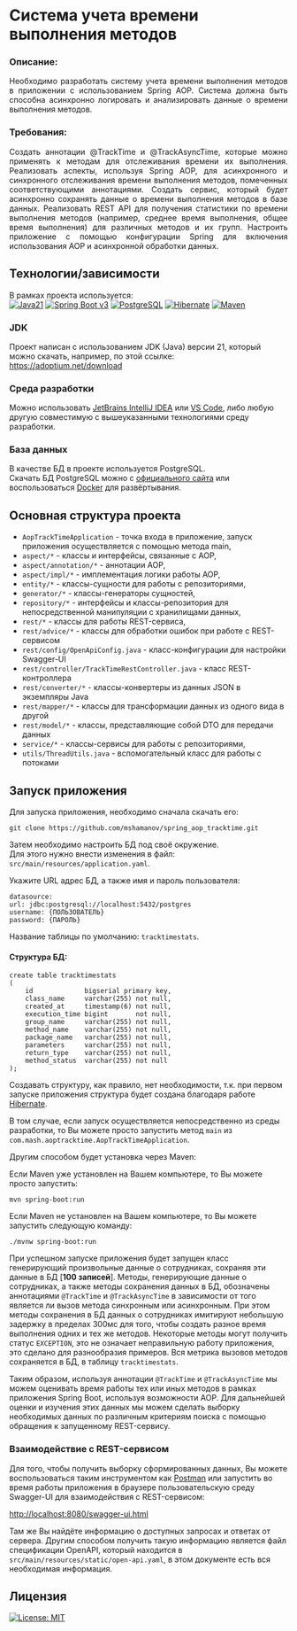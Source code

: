 # Система учета времени выполнения методов

### Описание:

<p align="justify">
Необходимо разработать систему учета времени выполнения методов в приложении с использованием Spring AOP.
Система должна быть способна асинхронно логировать и анализировать данные о времени выполнения методов.
</p>

### Требования:

<p align="justify">
Создать аннотации @TrackTime и @TrackAsyncTime, которые можно применять к методам для отслеживания времени их выполнения.
Реализовать аспекты, используя Spring AOP, для асинхронного и синхронного отслеживания времени выполнения методов,
помеченных соответствующими аннотациями.
Создать сервис, который будет асинхронно сохранять данные о времени выполнения методов в базе данных.
Реализовать REST API для получения статистики по времени выполнения методов (например, среднее время выполнения, общее время выполнения) для различных методов и их групп.
Настроить приложение с помощью конфигурации Spring для включения использования AOP и асинхронной обработки данных.
</p>

## Технологии/зависимости

В рамках проекта используется:<br>
[![Java21](https://img.shields.io/badge/JAVA-21-blue.svg)](https://adoptium.net/download/)
[![Spring Boot v3](https://img.shields.io/badge/SpringBoot-6DB33F?style=flat-square&logo=Spring&logoColor=white)](https://spring.io/projects/spring-boot)
[![PostgreSQL](https://img.shields.io/badge/PostgreSQL-316192?style=flat-square&logo=postgresql&logoColor=white)](https://www.postgresql.org)
[![Hibernate](https://img.shields.io/badge/Hibernate-59666C.svg?style=flat-square&logo=Hibernate&logoColor=white)](https://hibernate.org)
[![Maven](https://img.shields.io/badge/Apache%20Maven-C71A36.svg?style=flat-square&logo=Apache-Maven&logoColor=white)](https://maven.apache.org)

### JDK

Проект написан с использованием JDK (Java) версии 21, который можно скачать,
например, по этой ссылке: https://adoptium.net/download

### Среда разработки

Можно
использовать [JetBrains IntelliJ IDEA](https://www.jetbrains.com/idea/download/)
или [VS Code](https://code.visualstudio.com), либо любую другую совместимую с
вышеуказанными технологиями среду разработки.

### База данных

В качестве БД в проекте используется PostgreSQL.<br>
Скачать БД PostgreSQL можно с [официального сайта](https://www.postgresql.org)
или
воспользоваться [Docker](https://www.docker.com) для развёртывания.

## Основная структура проекта

* `AopTrackTimeApplication` - точка входа в приложение, запуск приложения
  осуществляется с помощью метода main,
* `aspect/*` - классы и интерфейсы, связанные с AOP,
* `aspect/annotation/*` - аннотации AOP,
* `aspect/impl/*` - имплементация логики работы AOP,
* `entity/*` - классы-сущности для работы с репозиториями,
* `generator/*` - классы-генераторы сущностей,
* `repository/*` - интерфейсы и классы-репозитория для непосредственной
  манипуляции с хранилищами данных,
* `rest/*` - классы для работы REST-сервиса,
* `rest/advice/*` - классы для обработки ошибок при работе с REST-сервисом
* `rest/config/OpenApiConfig.java` - класс-конфигурации для настройки Swagger-UI
* `rest/controller/TrackTimeRestController.java` - класс REST-контроллера
* `rest/converter/*` - классы-конвертеры из данных JSON в экземпляры Java
* `rest/mapper/*` - классы для трансформации данных из одного вида в другой
* `rest/model/*` - классы, представляющие собой DTO для передачи данных
* `service/*` - классы-сервисы для работы с репозиториями,
* `utils/ThreadUtils.java` - вспомогательный класс для работы с потоками

## Запуск приложения

Для запуска приложения, необходимо сначала скачать его:

```
git clone https://github.com/mshamanov/spring_aop_tracktime.git
```

Затем необходимо настроить БД под своё окружение.<br>
Для этого нужно внести изменения в файл: `src/main/resources/application.yaml`.

Укажите URL адрес БД, а также имя и пароль пользователя:

```
datasource:
url: jdbc:postgresql://localhost:5432/postgres
username: {ПОЛЬЗОВАТЕЛЬ}
password: {ПАРОЛЬ}
```

Название таблицы по умолчанию: `tracktimestats`.<br>

#### Структура БД:

```postgresql
create table tracktimestats
(
    id             bigserial primary key,
    class_name     varchar(255) not null,
    created_at     timestamp(6) not null,
    execution_time bigint       not null,
    group_name     varchar(255) not null,
    method_name    varchar(255) not null,
    package_name   varchar(255) not null,
    parameters     varchar(255) not null,
    return_type    varchar(255) not null,
    method_status  varchar(255) not null
);
```

Создавать структуру, как правило, нет необходимости, т.к. при первом запуске
приложения структура будет создана благодаря
работе [Hibernate](https://hibernate.org).

В том случае, если запуск осуществляется непосредственно из среды
разработки, то Вы можете просто запустить метод `main`
из `com.mash.aoptracktime.AopTrackTimeApplication`.

Другим способом будет установка через Maven:

Если Maven уже установлен на Вашем компьютере, то Вы можете просто запустить:

```
mvn spring-boot:run
```

Если Maven не установлен на Вашем компьютере, то Вы можете запустить следующую
команду:

```
./mvnw spring-boot:run
```

При успешном запуске приложения будет запущен класс генерирующий произвольные
данные о сотрудниках, сохраняя эти данные в БД [**100 записей**].
Методы, генерирующие данные о сотрудниках, а также методы сохранения данных в
БД, обозначены аннотациями `@TrackTime` и `@TrackAsyncTime` в зависимости от
того является ли вызов метода синхронным или асинхронным. При этом методы
сохранения в БД данных о сотрудниках имитируют небольшую задержку в пределах
300мс для того, чтобы создать разное время выполнения одних и тех же методов.
Некоторые методы могут получить статус `EXCEPTION`, это не означает неправильную
работу приложения, это сделано для разнообразия примеров. Вся метрика вызовов
методов сохраняется в БД, в таблицу `tracktimestats`.

Таким образом, используя аннотации `@TrackTime` и `@TrackAsyncTime` мы можем
оценивать время работы тех или иных методов в рамках приложения Spring Boot,
используя возможности AOP. Для дальнейшей оценки и изучения этих данных мы можем
сделать выборку необходимых данных по различным критериям поиска с помощью
обращения к запущенному REST-сервису.

### Взаимодействие с REST-сервисом

Для того, чтобы получить выборку сформированных данных, Вы можете
воспользоваться таким инструментом как [Postman](https://www.postman.com) или
запустить во время работы приложения в браузере пользовательскую среду
Swagger-UI для взаимодействия с REST-сервисом:

[http://localhost:8080/swagger-ui.html](http://localhost:8080/swagger-ui.html)

Там же Вы найдёте информацию о доступных запросах и ответах от сервера.
Другим способом получить такую информацию является файл спецификации OpenAPI,
который находится в `src/main/resources/static/open-api.yaml`,
в этом документе есть вся необходимая информация.

## Лицензия

[![License: MIT](https://img.shields.io/badge/License-MIT-red.svg)](https://opensource.org/licenses/MIT)